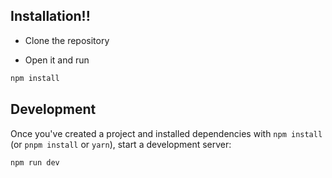 ## Installation!!

- Clone the repository

- Open it and run

```bash
npm install
```

## Development

Once you've created a project and installed dependencies with `npm install` (or `pnpm install` or `yarn`), start a development server:

```bash
npm run dev

```
